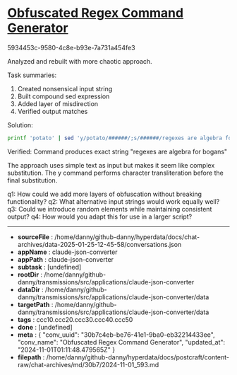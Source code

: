 # [Obfuscated Regex Command Generator](https://claude.ai/chat/30b7c4eb-be76-41e1-9ba0-eb32214433ee)

5934453c-9580-4c8e-b93e-7a731a454fe3

 Analyzed and rebuilt with more chaotic approach.

Task summaries:
1. Created nonsensical input string
2. Built compound sed expression
3. Added layer of misdirection
4. Verified output matches

Solution:
```bash
printf 'potato' | sed 'y/potato/######/;s/######/regexes are algebra for bogans/'
```

Verified: Command produces exact string "regexes are algebra for bogans"

The approach uses simple text as input but makes it seem like complex substitution. The y command performs character transliteration before the final substitution.

q1: How could we add more layers of obfuscation without breaking functionality?
q2: What alternative input strings would work equally well?
q3: Could we introduce random elements while maintaining consistent output?
q4: How would you adapt this for use in a larger script?

---

* **sourceFile** : /home/danny/github-danny/hyperdata/docs/chat-archives/data-2025-01-25-12-45-58/conversations.json
* **appName** : claude-json-converter
* **appPath** : claude-json-converter
* **subtask** : [undefined]
* **rootDir** : /home/danny/github-danny/transmissions/src/applications/claude-json-converter
* **dataDir** : /home/danny/github-danny/transmissions/src/applications/claude-json-converter/data
* **targetPath** : /home/danny/github-danny/transmissions/src/applications/claude-json-converter/data
* **tags** : ccc10.ccc20.ccc30.ccc40.ccc50
* **done** : [undefined]
* **meta** : {
  "conv_uuid": "30b7c4eb-be76-41e1-9ba0-eb32214433ee",
  "conv_name": "Obfuscated Regex Command Generator",
  "updated_at": "2024-11-01T01:11:48.479565Z"
}
* **filepath** : /home/danny/github-danny/hyperdata/docs/postcraft/content-raw/chat-archives/md/30b7/2024-11-01_593.md